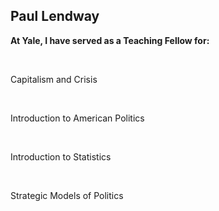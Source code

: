 ## Paul Lendway


**At Yale, I have served as a Teaching Fellow for:**  

 &nbsp;

Capitalism and Crisis

&nbsp;


Introduction to American Politics

 &nbsp;


Introduction to Statistics

 &nbsp;

Strategic Models of Politics


